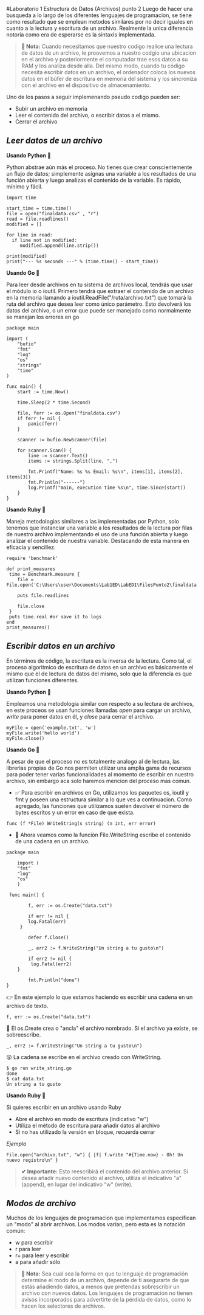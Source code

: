 #Laboratorio 1 Estructura de Datos (Archivos) punto 2
Luego de hacer una busqueda a lo largo de los diferentes lenguajes de programacion, se tiene como resultado que se emplean metodos similares por no decir iguales en cuanto a la lectura y escritura de un archivo. Realmente la unica diferencia notoria como era de esperarse es la sintaxis implementada.
> **🔑 Nota:** Cuando necesitamos que nuestro codigo realice una lectura de datos de un archivo, le proovemos a nuestro codgio una ubicacion en el archivo y posteriormente el computador trae esos datos a su RAM y los analiza desde alla. Del mismo modo, cuando tu código necesita escribir datos en un archivo, el ordenador coloca los nuevos datos en el búfer de escritura en memoria del sistema y los sincroniza con el archivo en el dispositivo de almacenamiento.

Uno de los pasos a seguir implemenando pseudo codigo pueden ser:
 * Subir un archivo en memoria 
 * Leer el contenido del archivo, o escribir datos a el mismo.
 * Cerrar el archivo

## **_Leer datos de un archivo_**
**Usando Python 🐍**

Python abstrae aún más el proceso. No tienes que crear conscientemente un flujo de datos; simplemente asignas una variable a los resultados de una función abierta y luego analizas el contenido de la variable. Es rápido, mínimo y fácil.
 ```
import time

start_time = time.time()
file = open("finaldata.csv" , "r")
read = file.readlines()
modified = []

for line in read:
   if line not in modified:
      modified.append(line.strip())

print(modified)
print("--- %s seconds ---" % (time.time() - start_time))
 ```
**Usando Go 🐹** 

Para leer desde archivos en tu sistema de archivos local, tendrás que usar el módulo io o ioutil. Primero tendrá que extraer el contenido de un archivo en la memoria llamando a ioutil.ReadFile("/ruta/archivo.txt") que tomará la ruta del archivo que desea leer como único parámetro. Esto devolverá los datos del archivo, o un error que puede ser manejado como normalmente se manejan los errores en go

```
package main

import (
	"bufio"
	"fmt"
	"log"
	"os"
	"strings"
	"time"
)

func main() {
	start := time.Now()

	time.Sleep(2 * time.Second)

	file, ferr := os.Open("finaldata.csv")
	if ferr != nil {
		panic(ferr)
	}

	scanner := bufio.NewScanner(file)

	for scanner.Scan() {
		line := scanner.Text()
		items := strings.Split(line, ",")

		fmt.Printf("Name: %s %s Email: %s\n", items[1], items[2], items[3])
		fmt.Println("------")
		log.Printf("main, execution time %s\n", time.Since(start))
	}
}
```
**Usando Ruby 🏮**

Maneja metodologias similares a las implementadas por Python, solo tenemos que instanciar una variable a los resultados de la lectura por filas de nuestro archivo implementando el uso de una función abierta y luego analizar el contenido de nuestra variable. Destacando de esta manera en eficacia y sencillez.
```
require 'benchmark'

def print_measures
 time = Benchmark.measure {
    file = File.open('C:\Users\user\Documents\Lab1ED\LabED1\FilesPunto2\finaldata.csv')

    puts file.readlines
    
    file.close
 }
 puts time.real #or save it to logs
end
print_measures()
```


## **_Escribir datos en un archivo_**
En términos de código, la escritura es la inversa de la lectura. Como tal, el proceso algoritmico de escritura de datos en un archivo es básicamente el mismo que el de lectura de datos del mismo, solo que la diferencia es que utilizan funciones diferentes.

**Usando Python 🐍**

Empleamos una metodologia similar con respecto a su lectura de archivos, en este proceos se usan funciones llamadas _open_ para cargar un archivo, _write_ para poner datos en él, y _close_ para cerrar el archivo.

```
myFile = open('example.txt', 'w')
myFile.write('hello world')
myFile.close()
```

**Usando Go 🐹**

A pesar de que el proceso no es totalmente analogo al de lectura, las librerias propias de Go nos permiten utilizar una amplia gama de recursos para poder tener varias funcionalidades al momento de escribir en nuestro archivo, sin embargo aca solo haremos mencion del proceso mas comun. 

* ✅ Para escribir en archivos en Go, utilizamos los paquetes os, ioutil y fmt y poseen una estructura similar a lo que ves a continuacion. Como agregado, las funciones que utilizamos suelen devolver el número de bytes escritos y un error en caso de que exista.
```
func (f *File) WriteString(s string) (n int, err error)
```
- 🔨 Ahora veamos como la función File.WriteString escribe el contenido de una cadena en un archivo.

```
package main

	import (
    "fmt"
    "log"
    "os"
	)

 func main() {

    	f, err := os.Create("data.txt")

    	if err != nil {
        log.Fatal(err)
     }

    	defer f.Close()

    	_, err2 := f.WriteString("Un string a tu gusto\n")

    	if err2 != nil {
         log.Fatal(err2)
    }

    	fmt.Println("done")
}
```

👉 En este ejemplo lo que estamos haciendo es escribir una cadena en un archivo de texto.
```
f, err := os.Create("data.txt")
```
🧐 El os.Create crea o "ancla" el archivo nombrado. Si el archivo ya existe, se sobreescribe.

```
_, err2 := f.WriteString("Un string a tu gusto\n")
```

😲 La cadena se escribe en el archivo creado con WriteString.
```
$ go run write_string.go
done
$ cat data.txt
Un string a tu gusto
```
**Usando Ruby 🏮**

Si quieres escribir en un archivo usando Ruby

- Abre el archivo en modo de escritura (indicativo "w")
- Utiliza el método de escritura para añadir datos al archivo
- Si no has utilizado la versión en bloque, recuerda cerrar

*Ejemplo*

```
File.open("archivo.txt", "w") { |f| f.write "#{Time.now} - Oh! Un nuevo registro\n" }
```
> **✔ Importante:** Esto reescribirá el contenido del archivo anterior. 
Si desea añadir nuevo contenido al archivo, utiliza el indicativo "a" (append), en lugar del indicativo "w" (write).


## _**Modos de archivo**_
Muchos de los lenguajes de programacion que implementamos especifican un "modo" al abrir archivos. Los modos varían, pero esta es la notación común:

- w para escribir
- r para leer
- r+ para leer y escribir
- a para añadir sólo

> **🔑 Nota:** Sea cual sea la forma en que tu lenguaje de programación determine el modo de un archivo, depende de ti asegurarte de que estás añadiendo datos, a menos que pretendas sobrescribir un archivo con nuevos datos. Los lenguajes de programación no tienen avisos incorporados para advertirte de la pérdida de datos, como lo hacen los selectores de archivos.